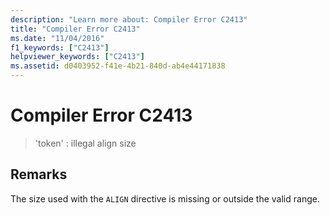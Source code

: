 ```yaml
---
description: "Learn more about: Compiler Error C2413"
title: "Compiler Error C2413"
ms.date: "11/04/2016"
f1_keywords: ["C2413"]
helpviewer_keywords: ["C2413"]
ms.assetid: d0403952-f41e-4b21-840d-ab4e44171838
---
```

# Compiler Error C2413

> 'token' : illegal align size

## Remarks

The size used with the `ALIGN` directive is missing or outside the valid range.
